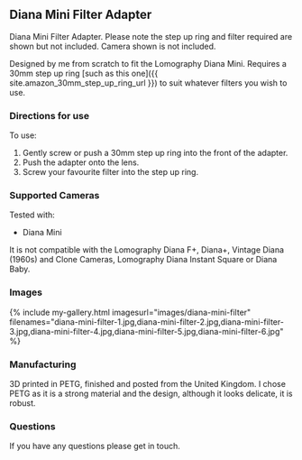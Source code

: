 ## Diana Mini Filter Adapter
Diana Mini Filter Adapter. Please note the step up ring and filter required are shown but not included. Camera shown is not included.

Designed by me from scratch to fit the Lomography Diana Mini. Requires a 30mm step up ring [such as this one]({{ site.amazon_30mm_step_up_ring_url }}) to suit whatever filters you wish to use.

### Directions for use
To use:

1. Gently screw or push a 30mm step up ring into the front of the adapter.
2. Push the adapter onto the lens.
3. Screw your favourite filter into the step up ring.

### Supported Cameras
Tested with:
- Diana Mini

It is not compatible with the Lomography Diana F+, Diana+, Vintage Diana (1960s) and Clone Cameras, Lomography Diana Instant Square or Diana Baby.

### Images
{% include my-gallery.html imagesurl="images/diana-mini-filter"
   filenames="diana-mini-filter-1.jpg,diana-mini-filter-2.jpg,diana-mini-filter-3.jpg,diana-mini-filter-4.jpg,diana-mini-filter-5.jpg,diana-mini-filter-6.jpg" %}

### Manufacturing
3D printed in PETG, finished and posted from the United Kingdom. I chose PETG as it is a strong material and the design, although it looks delicate, it is robust.

### Questions
If you have any questions please get in touch.
